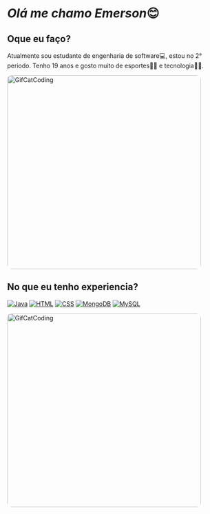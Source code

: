 # *Olá me chamo Emerson*😊

## Oque eu faço?
Atualmente sou estudante de engenharia de software💻, estou no 2° periodo. Tenho 19 anos e gosto muito de esportes🏃‍➡️ e tecnologia🧑‍💻.

<img src="https://i.giphy.com/media/v1.Y2lkPTc5MGI3NjExbDY0b2tpdmt1MGkzdHZxY3RuODdwYW84b3czNDNpbHM4aG9zd25qcSZlcD12MV9pbnRlcm5hbF9naWZfYnlfaWQmY3Q9Zw/ieBWQkIVEELhbizGAp/giphy.gif" width="450" alt="GifCatCoding" style = "border-radius: 10px">

## No que eu tenho experiencia?
[![Java](https://img.shields.io/badge/Java-ED8B00?style=for-the-badge&logo=openjdk&logoColor=white)]() [![HTML](https://img.shields.io/badge/HTML5-E34F26?style=for-the-badge&logo=html5&logoColor=white)]() [![CSS](https://img.shields.io/badge/CSS3-1572B6?style=for-the-badge&logo=css3&logoColor=white)]() [![MongoDB](https://img.shields.io/badge/MongoDB-4EA94B?style=for-the-badge&logo=mongodb&logoColor=white)]() [![MySQL](https://img.shields.io/badge/MySQL-00000F?style=for-the-badge&logo=mysql&logoColor=white)]()

<img src="https://i.giphy.com/media/v1.Y2lkPTc5MGI3NjExcWw3anNmcmM4bXV3amprajVkYzdrOW5zbHAzMzNtaWJ1Mng4eTJ2ZiZlcD12MV9pbnRlcm5hbF9naWZfYnlfaWQmY3Q9Zw/JIX9t2j0ZTN9S/giphy.gif" width="450" alt="GifCatCoding" style = "border-radius: 10px">

